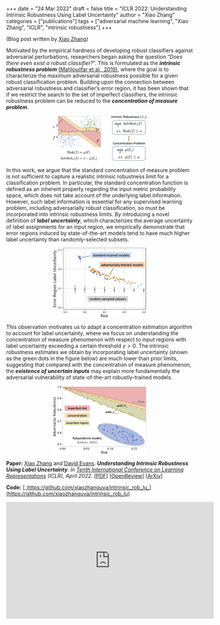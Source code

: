 +++
date = "24 Mar 2022"
draft = false
title = "ICLR 2022: Understanding Intrinsic Robustness Using Label Uncertainty"
author = "Xiao Zhang"
categories = ["publications"]
tags = ["adversarial machine learning", "Xiao Zhang", "ICLR", "intrinsic robustness"]
+++

(Blog post written by [Xiao Zhang](https://xiao-zhang.net/))

Motivated by the empirical hardness of developing robust classifiers
against adversarial perturbations, researchers began asking the
question “_Does there even exist a robust classifier?_”. This is
formulated as the **_intrinsic robustness problem_** [(Mahloujifar et
al.,
2019)](https://proceedings.neurips.cc/paper/2019/file/46f76a4bda9a9579eab38a8f6eabcda1-Paper.pdf),
where the goal is to characterize the maximum adversarial robustness
possible for a given robust classification problem. Building upon the
connection between adversarial robustness and classifier’s error
region, it has been shown that if we restrict the search to the set of
imperfect classifiers, the intrinsic robustness problem can be reduced
to the **_concentration of measure problem_**.

<p>
<center><img src="/images/figs/concentration.png" width=50% alt="Concentration of Measure"></center>
</p>

In this work, we argue that the standard concentration of measure
problem is not sufficient to capture a realistic intrinsic robustness
limit for a classification problem. In particular, the standard
concentration function is defined as an inherent property regarding
the input metric probability space, which does not take account of the
underlying label information. However, such label information is
essential for any supervised learning problem, including adversarially
robust classification, so must be incorporated into intrinsic
robustness limits. By introducing a novel definition of **_label
uncertainty_**, which characterizes the average uncertainty of label
assignments for an input region, we empirically demonstrate that error
regions induced by state-of-the-art models tend to have much higher
label uncertainty than randomly-selected subsets.

<p>
<center><img src="/images/figs/err_reg_lu.png" width=50% alt="Error Regions have higher label uncertainty"></center>
</p>

This observation motivates us to adapt a concentration estimation
algorithm to account for label uncertainty, where we focus on
understanding the concentration of measure phenomenon with respect to
input regions with label uncertainty exceeding a certain threshold
$\gamma>0$. The intrinsic robustness estimates we obtain by
incorporating label uncertainty (shown as the green dots in the figure
below) are much lower than prior limits, suggesting that compared with
the concentration of measure phenomenon, the **_existence of uncertain
inputs_** may explain more fundamentally the adversarial vulnerability
of state-of-the-art robustly-trained models.

<p>
<center><img src="/images/figs/result.png" width=50% alt="Intrinsic robustness with label uncertainty"></center>
</p>

<b>Paper:</b> [Xiao Zhang](https://xiao-zhang.net) and [David Evans](https://www.cs.virginia.edu/evans/). **_Understanding Intrinsic Robustness Using Label Uncertainty_**. _In [Tenth International Conference on Learning Representations](https://iclr.cc/Conferences/2022) (ICLR), April 2022._ [[PDF](https://openreview.net/pdf?id=6ET9SzlgNX)]  [[OpenReview](https://openreview.net/forum?id=6ET9SzlgNX)] [[ArXiv](https://arxiv.org/abs/2107.03250)]

<b>Code:</b> [_https://github.com/xiaozhanguva/intrinsic_rob_lu_](https://github.com/xiaozhanguva/intrinsic_rob_lu)

<center>
<iframe width="560" height="315" src="https://www.youtube-nocookie.com/embed/YrxO1zM1KuM" title="YouTube video player" frameborder="0" allow="accelerometer; autoplay; clipboard-write; encrypted-media; gyroscope; picture-in-picture" allowfullscreen></iframe>
</center>

